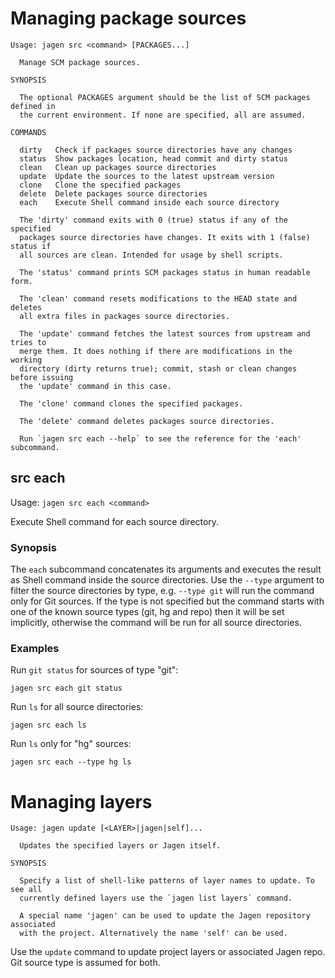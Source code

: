 # Managing package sources

```
Usage: jagen src <command> [PACKAGES...]

  Manage SCM package sources.

SYNOPSIS

  The optional PACKAGES argument should be the list of SCM packages defined in
  the current environment. If none are specified, all are assumed.

COMMANDS

  dirty   Check if packages source directories have any changes
  status  Show packages location, head commit and dirty status
  clean   Clean up packages source directories
  update  Update the sources to the latest upstream version
  clone   Clone the specified packages
  delete  Delete packages source directories
  each    Execute Shell command inside each source directory

  The 'dirty' command exits with 0 (true) status if any of the specified
  packages source directories have changes. It exits with 1 (false) status if
  all sources are clean. Intended for usage by shell scripts.

  The 'status' command prints SCM packages status in human readable form.

  The 'clean' command resets modifications to the HEAD state and deletes
  all extra files in packages source directories.

  The 'update' command fetches the latest sources from upstream and tries to
  merge them. It does nothing if there are modifications in the working
  directory (dirty returns true); commit, stash or clean changes before issuing
  the 'update' command in this case.

  The 'clone' command clones the specified packages.

  The 'delete' command deletes packages source directories.

  Run `jagen src each --help` to see the reference for the 'each' subcommand.
```

## src each

Usage: `jagen src each <command>`

Execute Shell command for each source directory.

### Synopsis

The `each` subcommand concatenates its arguments and executes the result as
Shell command inside the source directories. Use the `--type` argument to
filter the source directories by type, e.g. `--type git` will run the command
only for Git sources. If the type is not specified but the command starts
with one of the known source types (git, hg and repo) then it will be set
implicitly, otherwise the command will be run for all source directories.

### Examples

  Run `git status` for sources of type "git":

    jagen src each git status

  Run `ls` for all source directories:

    jagen src each ls

  Run `ls` only for "hg" sources:

    jagen src each --type hg ls

# Managing layers

```
Usage: jagen update [<LAYER>|jagen|self]...

  Updates the specified layers or Jagen itself.

SYNOPSIS

  Specify a list of shell-like patterns of layer names to update. To see all
  currently defined layers use the `jagen list layers` command.

  A special name 'jagen' can be used to update the Jagen repository associated
  with the project. Alternatively the name 'self' can be used.
```

Use the `update` command to update project layers or associated Jagen repo. Git
source type is assumed for both.
